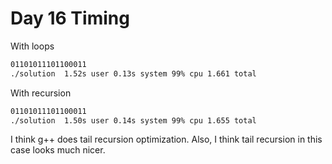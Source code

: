 # Day 16 Timing

With loops

```bash
01101011101100011
./solution  1.52s user 0.13s system 99% cpu 1.661 total
```

With recursion

```bash
01101011101100011
./solution  1.50s user 0.14s system 99% cpu 1.655 total
```

I think g++ does tail recursion optimization. Also, I think tail recursion in this case looks much nicer.
